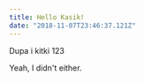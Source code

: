 ```yaml
---
title: Hello Kasik!
date: "2018-11-07T23:46:37.121Z"
---
```


Dupa i kitki 123

Yeah, I didn't either.
